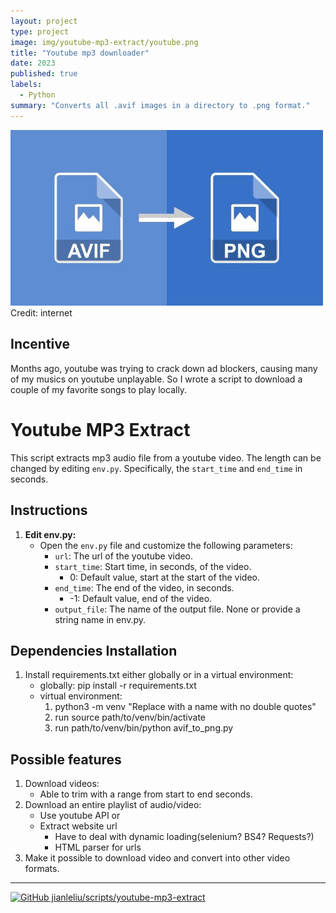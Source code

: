 ```yaml
---
layout: project
type: project
image: img/youtube-mp3-extract/youtube.png
title: "Youtube mp3 downloader"
date: 2023
published: true
labels:
  - Python
summary: "Converts all .avif images in a directory to .png format."
---
```

<img class="img-fluid col-8" width="500" src="../img/avif_png/avif_png.png"> <br>
Credit: internet
## Incentive

Months ago, youtube was trying to crack down ad  blockers, causing many of my musics on youtube unplayable. So I wrote a 
script to download a couple of my favorite songs to play locally.

# Youtube MP3 Extract

This script extracts mp3 audio file from a youtube video. The length can be changed by editing `env.py`. Specifically, the `start_time` and `end_time` in seconds. 

## Instructions

1. **Edit env.py:**
   - Open the `env.py` file and customize the following parameters:
     - `url`: The url of the youtube video.
     - `start_time`: Start time, in seconds, of the video.
        - 0: Default value, start at the start of the video.
     - `end_time`: The end of the video, in seconds. 
        - -1: Default value, end of the video. 
     - `output_file`: The name of the output file. None or provide a string name in env.py.

## Dependencies Installation
  1. Install requirements.txt either globally or in a virtual environment:
     - globally: pip install -r requirements.txt
     - virtual environment: 
        1. python3 -m venv "Replace with a name with no double quotes"
        2. run source path/to/venv/bin/activate
        3. run path/to/venv/bin/python avif_to_png.py

## Possible features
1. Download videos:
   - Able to trim with a range from start to end seconds.
2. Download an entire playlist of audio/video:
    - Use youtube API or
    - Extract website url
        - Have to deal with dynamic loading(selenium? BS4? Requests?)
        - HTML parser for urls
3. Make it possible to download video and convert into other video formats.
<hr>
<a href="https://github.com/jianleliu/scripts/tree/main/youtube-mp3-extract">
  <img src="https://github.com/fluidicon.png" alt="GitHub" width="25">
  jianleliu/scripts/youtube-mp3-extract
</a>
